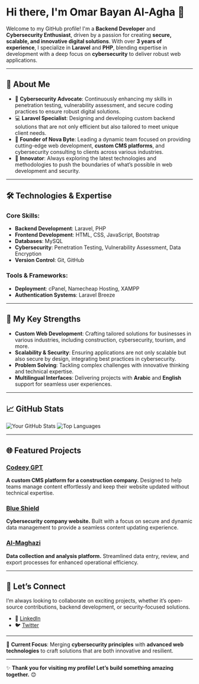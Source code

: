 # Hi there, I'm Omar Bayan Al-Agha 👋

Welcome to my GitHub profile! I'm a **Backend Developer** and **Cybersecurity Enthusiast**, driven by a passion for creating **secure, scalable, and innovative digital solutions**. With over **3 years of experience**, I specialize in **Laravel** and **PHP**, blending expertise in development with a deep focus on **cybersecurity** to deliver robust web applications.

---

## 🚀 About Me

- 🔐 **Cybersecurity Advocate**: Continuously enhancing my skills in penetration testing, vulnerability assessment, and secure coding practices to ensure robust digital solutions.
- 💻 **Laravel Specialist**: Designing and developing custom backend solutions that are not only efficient but also tailored to meet unique client needs.
- 🎯 **Founder of Nova Byte**: Leading a dynamic team focused on providing cutting-edge web development, **custom CMS platforms**, and cybersecurity consulting to clients across various industries.
- 🌱 **Innovator**: Always exploring the latest technologies and methodologies to push the boundaries of what’s possible in web development and security.

---

## 🛠️ Technologies & Expertise

### Core Skills:
- **Backend Development**: Laravel, PHP
- **Frontend Development**: HTML, CSS, JavaScript, Bootstrap
- **Databases**: MySQL
- **Cybersecurity**: Penetration Testing, Vulnerability Assessment, Data Encryption
- **Version Control**: Git, GitHub

### Tools & Frameworks:
- **Deployment**: cPanel, Namecheap  Hosting, XAMPP
- **Authentication Systems**: Laravel Breeze

---

## 🌟 My Key Strengths

- **Custom Web Development**: Crafting tailored solutions for businesses in various industries, including construction, cybersecurity, tourism, and more.
- **Scalability & Security**: Ensuring applications are not only scalable but also secure by design, integrating best practices in cybersecurity.
- **Problem Solving**: Tackling complex challenges with innovative thinking and technical expertise.
- **Multilingual Interfaces**: Delivering projects with **Arabic** and **English** support for seamless user experiences.

---

## 📈 GitHub Stats

![Your GitHub Stats](https://github-readme-stats.vercel.app/api?username=omaragha-dev&show_icons=true&hide_title=true&count_private=true&hide=prs&theme=dark)
![Top Languages](https://github-readme-stats.vercel.app/api/top-langs/?username=omaragha-dev&layout=compact&theme=dark)

---

## 🌐 Featured Projects

### [Codeey GPT](https://codeeygpt.com)
**A custom CMS platform for a construction company.** Designed to help teams manage content effortlessly and keep their website updated without technical expertise.

### [Blue Shield](https://blueshield.com)
**Cybersecurity company website.** Built with a focus on secure and dynamic data management to provide a seamless content updating experience.

### [Al-Maghazi](https://al-maghazi.com)
**Data collection and analysis platform.** Streamlined data entry, review, and export processes for enhanced operational efficiency.

---

## 🤝 Let’s Connect

I’m always looking to collaborate on exciting projects, whether it’s open-source contributions, backend development, or security-focused solutions.  

- 🔗 [LinkedIn](https://www.linkedin.com/in/omaraghadev)  
- 🐦 [Twitter](https://twitter.com/omaragha_dev)

  
---

🔧 **Current Focus**: Merging **cybersecurity principles** with **advanced web technologies** to craft solutions that are both innovative and resilient.

---

✨ **Thank you for visiting my profile! Let’s build something amazing together.** 😊
